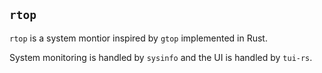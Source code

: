 ## ```rtop```

```rtop``` is a system montior inspired by ```gtop``` implemented in Rust.

System monitoring is handled by ```sysinfo``` and the UI is handled by ```tui-rs```.



